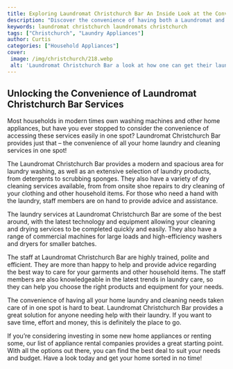 ```yaml
---
title: Exploring Laundromat Christchurch Bar An Inside Look at the Convenience of Having Both Services in One Spot
description: "Discover the convenience of having both a Laundromat and Bar in Christhurch in this inside look at the unique partnership between the two businesses Find out why the two-in-one spot is beneficial for locals tourists and businesses alike"
keywords: laundromat christchurch laundromats christchurch
tags: ["Christchurch", "Laundry Appliances"]
author: Curtis
categories: ["Household Appliances"]
cover: 
 image: /img/christchurch/218.webp
 alt: 'Laundromat Christchurch Bar a look at how one can get their laundry done and enjoy a beer in Christchurch all in one spot'
---
```

## Unlocking the Convenience of Laundromat Christchurch Bar Services

Most households in modern times own washing machines and other home appliances, but have you ever stopped to consider the convenience of accessing these services easily in one spot? Laundromat Christchurch Bar provides just that – the convenience of all your home laundry and cleaning services in one spot!

The Laundromat Christchurch Bar provides a modern and spacious area for laundry washing, as well as an extensive selection of laundry products, from detergents to scrubbing sponges. They also have a variety of dry cleaning services available, from from onsite shoe repairs to dry cleaning of your clothing and other household items. For those who need a hand with the laundry, staff members are on hand to provide advice and assistance.

The laundry services at Laundromat Christchurch Bar are some of the best around, with the latest technology and equipment allowing your cleaning and drying services to be completed quickly and easily. They also have a range of commercial machines for large loads and high-efficiency washers and dryers for smaller batches.

The staff at Laundromat Christchurch Bar are highly trained, polite and efficient. They are more than happy to help and provide advice regarding the best way to care for your garments and other household items. The staff members are also knowledgeable in the latest trends in laundry care, so they can help you choose the right products and equipment for your needs.

The convenience of having all your home laundry and cleaning needs taken care of in one spot is hard to beat. Laundromat Christchurch Bar provides a great solution for anyone needing help with their laundry. If you want to save time, effort and money, this is definitely the place to go.

If you’re considering investing in some new home appliances or renting some, our list of appliance rental companies provides a great starting point. With all the options out there, you can find the best deal to suit your needs and budget. Have a look today and get your home sorted in no time!

